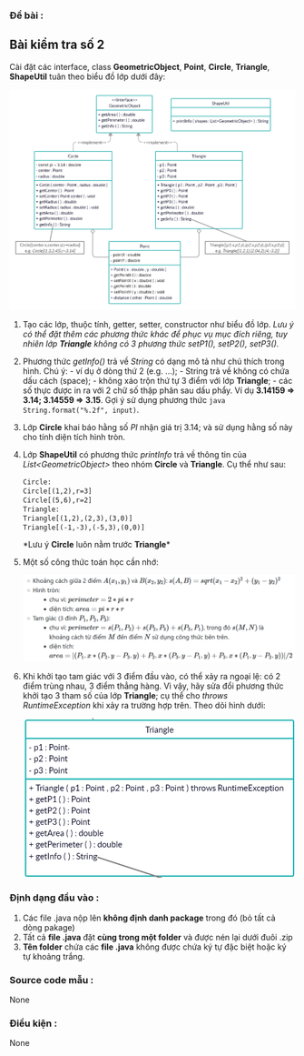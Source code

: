 ### Đề bài :

## Bài kiểm tra số 2

Cài đặt các interface, class **GeometricObject**, **Point**, **Circle**, **Triangle**, **ShapeUtil** tuân theo biểu đồ lớp dưới đây:

![oop_test2.png](oop_test2.png)

1. Tạo các lớp, thuộc tính, getter, setter, constructor như biểu đồ lớp. _Lưu ý có thể đặt thêm các phương thức khác để phục vụ mục đích riêng, tuy nhiên lớp **Triangle** không có 3 phương thức setP1(), setP2(), setP3()._

2. Phương thức _getInfo()_ trả về _String_ có dạng mô tả như chú thích trong hình. Chú ý: - ví dụ ở dòng thứ 2 (e.g. ...); - String trả về không có chứa dấu cách (space); - không xáo trộn thứ tự 3 điểm với lớp **Triangle**; - các số thực được in ra với 2 chữ số thập phân sau dấu phẩy. Ví dụ **3.14159 => 3.14; 3.14559 => 3.15**. Gợi ý sử dụng phương thức `java String.format("%.2f", input)`.

3. Lớp **Circle** khai báo hằng số _PI_ nhận giá trị 3.14; và sử dụng hằng số này cho tính diện tích hình tròn.

4. Lớp **ShapeUtil** có phương thức _printInfo_ trả về thông tin của _List\<GeometricObject\>_ theo nhóm **Circle** và **Triangle**. Cụ thể như sau:

    ```
    Circle:
    Circle[(1,2),r=3]
    Circle[(5,6),r=2]
    Triangle:
    Triangle[(1,2),(2,3),(3,0)]
    Triangle[(-1,-3),(-5,3),(0,0)]
    ```
    &ast;Lưu ý **Circle** luôn nằm trước **Triangle**&ast;

5. Một số công thức toán học cần nhớ:

   ![cong_thuc.png](cong_thuc.png)

6. Khi khởi tạo tam giác với 3 điểm đầu vào, có thể xảy ra ngoại lệ: có 2 điểm trùng nhau, 3 điểm thẳng hàng. Vì vậy, hãy sửa đổi phương thức khởi tạo 3 tham số của lớp **Triangle**; cụ thể cho _throws RuntimeException_ khi xảy ra trường hợp trên. Theo dõi hình dưới:

    ![triangle.png](triangle.png)

### Định dạng đầu vào :

1. Các file .java nộp lên **không định danh package** trong đó (bỏ tất cả dòng pakage)
2. Tất cả **file .java** đặt **cùng trong một folder** và được nén lại dưới đuôi .zip
3. **Tên folder** chứa các **file .java** không được chứa ký tự đặc biệt hoặc ký tự khoảng trắng.

### Source code mẫu :

None

### Điều kiện :

None